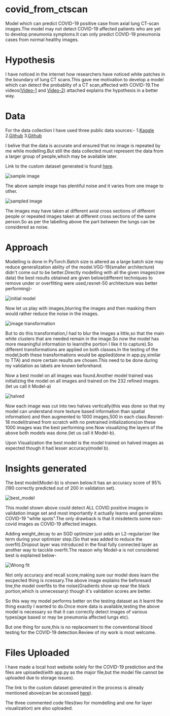 # covid_from_ctscan
Model which can predict COVID-19 positive case from axial lung CT-scan images.The model may not detect COVID-19 affected patients who are yet to develop pneumonia symptoms.It can only predict COVID-19 pneumonia cases from normal healthy images. 


# Hypothesis
I have noticed in the internet how researchers have noticed white patches in the boundary of lung CT scans.This gave me motivation to develop a model which can detect the probablity of a CT scan,affected with COVID-19.The videos([Video-1](https://youtu.be/3ttAFm9wKPg) and [Video-2](https://youtu.be/xUuNr_EFlBM)) attached explains the hypothesis in a better way.

# Data
For the data collection I have used three public data sources:-
1.[Kaggle](https://www.kaggle.com/luisblanche/covidct)
2.[Github](https://github.com/ieee8023/covid-chestxray-dataset)
3.[Github](https://github.com/shervinmin/DeepCovid/tree/master/data)

I belive that the data is accurate and ensured that  no image is repeated by me while modelling.But still the data collected must represent the data from a larger group of people,which may be available later.


Link to the custom dataset generated is found [here](https://drive.google.com/open?id=1oz2m4DQ4UsKggPm76KKFTqH8Lt8JcxuF).


![sample image](https://github.com/themendu/covid_from_ctscan/blob/master/image_references/screenshots/2020.02.17.20024018-p17-61_3.png)


The above sample image has plentiful noise and it varies from one image to other.

![sampled image](https://github.com/themendu/covid_from_ctscan/blob/master/image_references/screenshots/new.jpg)

The images may have taken at different axial cross sections of different people or repeated images taken at different cross sections of the same person.So as per the labelling above the part between the lungs can be considered as noise.

# Approach
Modelling is done in PyTorch.Batch size is altered as a large batch size may reduce generalization ability of the model.VGG-19(smaller architecture) didn't come out to be better.Directly modelling with all the given images(raw data) the best results obtained are given below(different techniques to remove under or overfitting were used,resnet-50 architecture was better performing)-

![initial model](https://github.com/themendu/covid_from_ctscan/blob/master/image_references/screenshots/Screenshot%20(38).png)


Now let us play with images,blurring the images and then masking them would rather reduce the noise in the images.


![image transformation](https://github.com/themendu/covid_from_ctscan/blob/master/image_references/screenshots/screenshot.png)


But to do this transformation,I had to blur the images a little,so that the main white clusters that are needed remain in the image.So now the model has more meaningful information to learn(the portion I like it to capture).So different transformations are applied on both classes.In the testing of the model,both these transformations would be applied(done in app.py,similar to TTA) and more certain results are chosen.This need to be done during my validation as labels are known beforehand.

Now a best model on all images was found.Another model trained was initializing the model on all images and trained on the 232 refined images.(let us call it Model-a)


![halved](https://github.com/themendu/covid_from_ctscan/blob/master/image_references/screenshots/res_pos_original_2020.01.24.919183-p27-133._a.png_6914a6da-db59-4386-a0fb-a19ff96dc0d1.png)


Now each image was cut into two halves vertically(this was done so that my model can understand more texture based information than spatial information) and then augmented to 1000 images,500 in each class.Resnet-18 model(trained from scratch with no pretrained initializations)on these 1000 images was the best performing one.Now visualizing the layers of the above both models was done.(let us call it Model-b).

Upon Visualization the best model is the model trained on halved images as expected though it had lesser accuracy(model b).

# Insights generated
The best model(Model-b) is shown below.It has an accuracy score of 95%(190 correctly predicted out of 200 in validation set).

![best_model](https://github.com/themendu/covid_from_ctscan/blob/master/image_references/screenshots/Presentation12.jpg)

This model shown above could detect ALL COVID positive images in validation image set and most importantly it actually learns and generalizes COVID-19 "white spots".The only drawback is that it misdetects some non-covid images as COVID-19 affected images.

Adding weight_decay to an SGD optimizer just adds an L2-regularizer like term during your optimizer step.(So that was added to reduce the overfit).Dropout layer was introduced in the final fully connected layer as another way to tacckle overfit.The reason why Model-a is not considered  best is explained below-

![Wrong fit](https://github.com/themendu/covid_from_ctscan/blob/master/image_references/screenshots/Presentation1.jpg)

Not only accuracy and recall score,making sure our model does learn the excpected thing is ncessary.The above image explains the beforesaid line,the model overfits to the noise(Gradients show up near the black portion,which is unnecessary) though it's validation scores are better.

So this way my model performs better on the testing dataset as it learnt the thing exactly I wanted to do.Once more data is available,testing the above model is necessary so that it can correctly detect images of various types(age based or may be pneumonia affected lungs etc).

But one thing for sure,this is no replacement to the conventional blood testing for the COVID-19 detection.Review of my work is most welcome.

# Files Uploaded
I have made a local host website solely for the COVID-19 prediction and the files are uploaded(with app.py as the major file,but the model file cannot be uploaded due to storage issues).

The link to the custom dataset generated in the process is already mentioned above(can be accessed [here](https://drive.google.com/open?id=1oz2m4DQ4UsKggPm76KKFTqH8Lt8JcxuF)).

The three commented code files(two for momdelling and one for layer visualization) are also uploaded.


